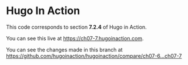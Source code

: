 Hugo In Action
===============

This code corresponds to section **7.2.4** of Hugo in Action.

You can see this live at https://ch07-7.hugoinaction.com.

You can see the changes made in this branch at https://github.com/hugoinaction/hugoinaction/compare/ch07-6...ch07-7

